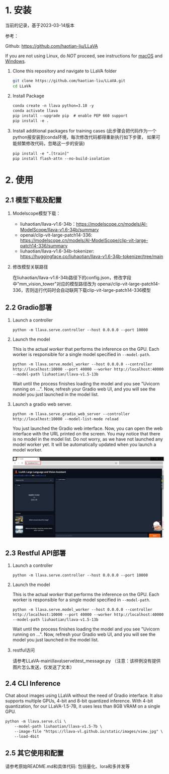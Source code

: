 # 1. 安装

当前的记录，基于2023-03-14版本

参考：

Github: https://github.com/haotian-liu/LLaVA

If you are not using Linux, do *NOT* proceed, see instructions for [macOS](https://github.com/haotian-liu/LLaVA/blob/main/docs/macOS.md) and [Windows](https://github.com/haotian-liu/LLaVA/blob/main/docs/Windows.md).

1. Clone this repository and navigate to LLaVA folder
    ```bash
    git clone https://github.com/haotian-liu/LLaVA.git
    cd LLaVA
    ```

2. Install Package
    ```Shell
    conda create -n llava python=3.10 -y
    conda activate llava
    pip install --upgrade pip  # enable PEP 660 support
    pip install -e .
    ```

3. Install additional packages for training cases
   (此步骤会把代码作为一个python报安装到conda环境，每次修改代码都得重新执行如下步骤，
    如果可能频繁修改代码，忽略这一步的安装)
    ```
    pip install -e ".[train]"
    pip install flash-attn --no-build-isolation
    ```

# 2. 使用
## 2.1 模型下载及配置

1. Modelscope模型下载：

   - liuhaotian/llava-v1.6-34b：https://modelscope.cn/models/AI-ModelScope/llava-v1.6-34b/summary
   - openai/clip-vit-large-patch14-336: https://modelscope.cn/models/AI-ModelScope/clip-vit-large-patch14-336/summary
   - liuhaotian/llava-v1.6-34b-tokenizer: https://huggingface.co/liuhaotian/llava-v1.6-34b-tokenizer/tree/main

2. 修改模型关联路径

   在liuhaotian/llava-v1.6-34b路径下的config.json，修改字段中"mm_vision_tower"对应的模型路径改为
   openai/clip-vit-large-patch14-336，否则运行代码时会自动联网下载clip-vit-large-patch14-336模型

## 2.2 Gradio部署

1. Launch a controller

    ```Shell
    python -m llava.serve.controller --host 0.0.0.0 --port 10000
    ```

2. Launch the model
    
    This is the actual *worker* that performs the inference on the GPU.  Each worker is responsible for a single model specified in `--model-path`.
    
    ```Shell
    python -m llava.serve.model_worker --host 0.0.0.0 --controller http://localhost:10000 --port 40000 --worker http://localhost:40000 --model-path liuhaotian/llava-v1.5-13b
    ```
    Wait until the process finishes loading the model and you see "Uvicorn running on ...".  Now, refresh your Gradio web UI, and you will see the model you just launched in the model list.

3. Launch a gradio web server.

    ```Shell
    python -m llava.serve.gradio_web_server --controller http://localhost:10000 --model-list-mode reload
    ```
    You just launched the Gradio web interface. Now, you can open the web interface with the URL printed on the screen. You may notice that there is no model in the model list. Do not worry, as we have not launched any model worker yet. It will be automatically updated when you launch a model worker.

    ![](.02_安装使用_images/服务启动.png)

## 2.3 Restful API部署

1. Launch a controller

    ```Shell
    python -m llava.serve.controller --host 0.0.0.0 --port 10000
    ```

2. Launch the model
    
    This is the actual *worker* that performs the inference on the GPU.  Each worker is responsible for a single model specified in `--model-path`.
    
    ```Shell
    python -m llava.serve.model_worker --host 0.0.0.0 --controller http://localhost:10000 --port 40000 --worker http://localhost:40000 --model-path liuhaotian/llava-v1.5-13b
    ```
    Wait until the process finishes loading the model and you see "Uvicorn running on ...".  Now, refresh your Gradio web UI, and you will see the model you just launched in the model list.

3. restful访问

   请参考LLaVA-main\llava\serve\test_message.py （注意：该样例没有提供图片怎么发送，仅发送了文本）

## 2.4 CLI Inference

Chat about images using LLaVA without the need of Gradio interface. It also supports multiple GPUs, 4-bit and 8-bit quantized inference. With 4-bit quantization, for our LLaVA-1.5-7B, it uses less than 8GB VRAM on a single GPU.

```Shell
python -m llava.serve.cli \
    --model-path liuhaotian/llava-v1.5-7b \
    --image-file "https://llava-vl.github.io/static/images/view.jpg" \
    --load-4bit
```

## 2.5 其它使用和配置

请参考原始README.md和具体代码: 包括量化、lora和多并发等
